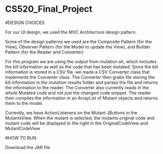 # CS520_Final_Project

#DESIGN CHOICES

For our UI design, we used the MVC Architecture design pattern.

Some of the design patterns we used are the Composite Pattern (for the View), Observer Pattern (for the Model to update the View), and Builder Pattern (for the Reader and Converter)

For this program we are using the output from mutation.sh, which includes the kill information as well as the code that has been mutated. Since the kill information is stored in a CSV file, we made a CSV Converter class that implements the Converter class. The Converter then grabs file storing the kill information in the mutation results folder and parses the file and returns the information to the reader. The Converter also currently reads in the whole Mutated code and not just the changed code snippet. The reader then compiles the information in an ArrayList of Mutant objects and returns them to the model.

Currently, we have ActionListeners on the Mutant JButtons in the MutantsView. When the mutant is selected, the mutants original code and mutant code will be displayed to the right in the OriginalCodeView and MutantCodeView

#HOW TO RUN

Download the JAR file
